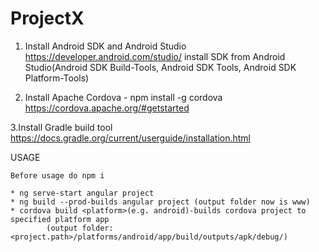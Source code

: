 # ProjectX

1. Install Android SDK and Android Studio 
        https://developer.android.com/studio/
   install SDK from Android Studio(Android SDK Build-Tools, Android SDK Tools, Android SDK Platform-Tools) 

2. Install Apache Cordova - npm install -g cordova
        https://cordova.apache.org/#getstarted

3.Install Gradle build tool
        https://docs.gradle.org/current/userguide/installation.html

USAGE
    
    Before usage do npm i

    * ng serve-start angular project
    * ng build --prod-builds angular project (output folder now is www)
    * cordova build <platform>(e.g. android)-builds cordova project to specified platform app 
            (output folder: <project.path>/platforms/android/app/build/outputs/apk/debug/)

